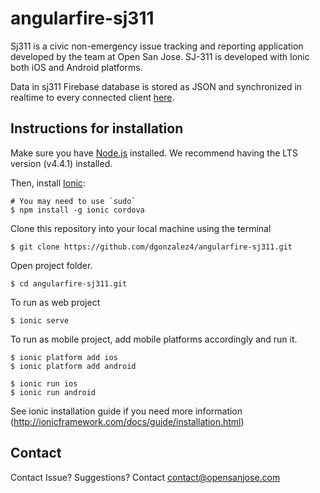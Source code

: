 # angularfire-sj311

Sj311 is a civic non-emergency issue tracking and reporting application developed by the team at Open San Jose. SJ-311 is developed with Ionic both iOS and Android platforms.

Data in sj311 Firebase database is stored as JSON and synchronized in realtime to every connected client [here](https://sj311app.firebaseio.com/).

## Instructions for installation

Make sure you have [Node.js](https://nodejs.org/en/) installed.  We recommend having the LTS version (v4.4.1) installed.

Then, install [Ionic](http://ionicframework.com/):
```
# You may need to use `sudo`
$ npm install -g ionic cordova
```

Clone this repository into your local machine using the terminal 
```
$ git clone https://github.com/dgonzalez4/angularfire-sj311.git
```

Open project folder.
```
$ cd angularfire-sj311.git
```
To run as web project
```
$ ionic serve
```

To run as mobile project, add mobile platforms accordingly and run it.
```
$ ionic platform add ios
$ ionic platform add android
```

```
$ ionic run ios
$ ionic run android
```

See ionic installation guide if you need more information (http://ionicframework.com/docs/guide/installation.html)


## Contact
Contact Issue? Suggestions? Contact contact@opensanjose.com


